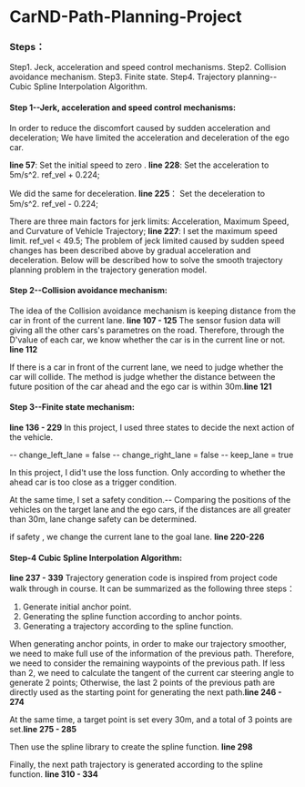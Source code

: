 # CarND-Path-Planning-Project

### Steps：

Step1. Jeck, acceleration and speed control mechanisms.
Step2. Collision avoidance mechanism.
Step3. Finite state.
Step4. Trajectory planning--Cubic Spline Interpolation Algorithm.

#### Step 1--Jerk, acceleration and speed control mechanisms:

In order to reduce the discomfort caused by sudden acceleration and deceleration; We have limited the acceleration and deceleration of the ego car.

**line 57**: Set the initial speed to zero .
**line 228**: Set the acceleration to 5m/s^2. ref_vel + 0.224;

We did the same for deceleration.
**line 225**： Set the deceleration to 5m/s^2. ref_vel - 0.224;

There are three main factors for jerk limits:
Acceleration, Maximum Speed, and Curvature of Vehicle Trajectory;
**line 227**: I set the maximum speed limit. ref_vel < 49.5;
The problem of jeck limited caused by sudden speed changes has been described above by gradual acceleration and deceleration.
Below will be described how to solve the smooth trajectory planning problem in the trajectory generation model.

#### Step 2--Collision avoidance mechanism:

The idea of the Collision avoidance mechanism is keeping distance from the car in front of the current lane.
**line 107 - 125**
The sensor fusion data will giving all the other cars's parametres on the road.
Therefore, through the D'value of each car, we know whether the car is in the current line or not. **line 112**

If there is a car in front of the current lane, we need to judge whether the car will collide.
The method is judge whether the distance between the future position of the car ahead and the ego car is within 30m.**line 121**

#### Step 3--Finite state mechanism:

**line 136 - 229**
In this project, I used three states to decide the next action of the vehicle.

-- change_left_lane = false
-- change_right_lane = false
-- keep_lane = true

In this project, I did't use the loss function. Only according to whether the ahead car is too close as a trigger condition.

At the same time, I set a safety condition.-- Comparing the positions of the vehicles on the target lane and the ego cars, if the distances are all greater than 30m, lane change safety can be determined.

if safety , we change the current lane to the goal lane. **line 220-226**

#### Step-4 Cubic Spline Interpolation Algorithm:

**line 237 - 339**
Trajectory generation code is inspired from project code walk through in course.
It can be summarized as the following three steps：

1. Generate initial anchor point.
2. Generating the spline function according to anchor points.
3. Generating a trajectory according to the spline function.

When generating anchor points, in order to make our trajectory smoother, we need to make full use of the information of the previous path.
Therefore, we need to consider the remaining waypoints of the previous path. If less than 2, we need to calculate the tangent of the current car steering angle to generate 2 points; Otherwise, the last 2 points of the previous path are directly used as the starting point for generating the next path.**line 246 - 274**

At the same time, a target point is set every 30m, and a total of 3 points are set.**line 275 - 285**

Then use the spline library to create the spline function. **line 298**

Finally, the next path trajectory is generated according to the spline function. **line 310 - 334**
